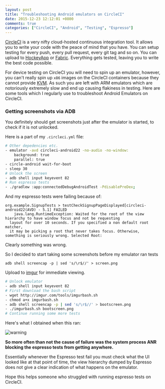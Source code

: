 ```yaml
---
layout: post
title: "Troubleshooting Android emulators on CircleCI"
date: 2015-12-23 12:12:01 +0800
comments: true
categories: ["CircleCI", "Android", "Testing", "Espresso"]
---
```

[CircleCI][1] is a very nifty cloud-hosted continuous integration tool. It allows you to write your code with the peace of mind that you have. You can setup testing for every push, every pull request, every git tag and so on. You can upload to [HockeyApp][2] or [Fabric][3]. Everything gets tested, leaving you to write the best code possible.

For device testing on CircleCI you will need to spin up an emulator, however, you can't really spin up `x86` images on the CircleCI containers because they cannot provide [KVM](https://discuss.circleci.com/t/provide-kvm-in-container/1179). As such you are left with ARM emulators which are notoriously extremely slow and end up causing flakiness in testing. Here are some tools which I regularly use to troubleshoot Android Emulators on CircleCI.

### Getting screenshots via ADB

You definitely should get screenshots just after the emulator is started, to check if it is not unlocked.

Here is a part of my `.circleci.yml` file:

``` bash
# Other depedencies etc.
- emulator -avd circleci-android22 -no-audio -no-window:
    background: true
    parallel: true
- circle-android wait-for-boot
- sleep 30
# Unlock the screen
- adb shell input keyevent 82
# Run espresso tests
- ./gradlew :app:connectedDebugAndroidTest -PdisablePreDex;
```

And my espresso tests were failing because of:
```
org.example.SignupTests > testCheckSignupPageDisplayed[circleci-android22(AVD) - 5.1] FAILED
	java.lang.RuntimeException: Waited for the root of the view hierarchy to have window focus and not be requesting
  layout for over 10 seconds. If you specified a non default root matcher,
  it may be picking a root that never takes focus. Otherwise, something is seriously wrong. Selected Root:
```

Clearly something was wrong.

So I decided to start taking some screenshots before my emulator ran tests
```
adb shell screencap -p | sed 's/\r$//' > screen.png
```

Upload to [imgur](http://askubuntu.com/a/544450) for immediate viewing.
``` bash
# Unlock emulator
- adb shell input keyevent 82
# First download the bash script
- wget http://imgur.com/tools/imgurbash.sh
- chmod a+x imgurbash.sh
- adb shell screencap -p | sed 's/\r$//' > bootscreen.png
- ./imgurbash.sh bootscreen.png
# Continue running some more tests
```

Here's what I obtained when this ran:

![warning]

**So more often than not the cause of failure was the system process ANR blocking the espresso tests from getting anywhere.**

Essentially whenever the Espresso test fail you must check what the UI looked like at that point of time, the view hierarchy dumped by Espresso does not give a clear indication of what happens on the emulator.

Hope this helps someone who struggled with running espresso tests on CircleCI.

[1]: https://circleci.com
[2]: http://hockeyapp.net
[3]: https://fabric.io
[warning]: http://i.imgur.com/TzPDvyj.png
